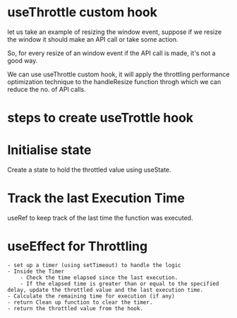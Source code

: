 # useThrottle custom hook

let us take an example of resizing the window event, suppose if we resize the window it should make an API call or take some action.

So, for every resize of an window event if the API call is made, it's not a good way.

We can use useThrottle custom hook, it will apply the throttling performance optimization technique to the handleResize function throgh which we can reduce the no. of API calls.

# steps to create useTrottle hook

# Initialise state
Create a state to hold the throttled value using useState.

# Track the last Execution Time
useRef to keep track of the last time the function was executed.

# useEffect for Throttling
    - set up a timer (using setTimeout) to handle the logic
    - Inside the Timer
        - Check the time elapsed since the last execution.
        - If the elapsed time is greater than or equal to the specified delay, update the throttled value and the last execution time.
    - Calculate the remaining time for execution (if any)
    - return Clean up function to clear the timer.
    - return the throttled value from the hook.
